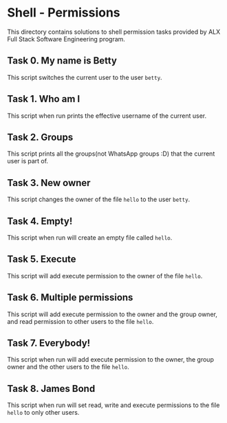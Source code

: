 # Shell - Permissions
This directory contains solutions to shell permission tasks provided by ALX Full Stack Software Engineering program.

## Task 0. My name is Betty
This script switches the current user to the user `betty`.

## Task 1. Who am I
This script when run prints the effective username of the current user.

## Task 2. Groups
This script prints all the groups(not WhatsApp groups :D) that the current user is part of.

## Task 3. New owner
This script changes the owner of the file `hello` to the user `betty`.

## Task 4. Empty!
This script when run will create an empty file called `hello`.

## Task 5. Execute
This script will add execute permission to the owner of the file `hello`.

## Task 6. Multiple permissions
This script will add execute permission to the owner and the group owner, and read permission to other users to the file `hello`.

## Task 7. Everybody!
This script when run will add execute permission to the owner, the group owner and the other users to the file `hello`.

## Task 8. James Bond
This script when run will set read, write and execute permissions to the file `hello` to only other users.
